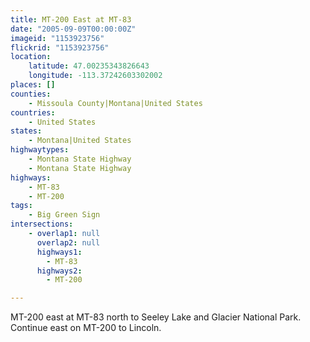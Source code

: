 ```yaml
---
title: MT-200 East at MT-83
date: "2005-09-09T00:00:00Z"
imageid: "1153923756"
flickrid: "1153923756"
location:
    latitude: 47.00235343826643
    longitude: -113.37242603302002
places: []
counties:
    - Missoula County|Montana|United States
countries:
    - United States
states:
    - Montana|United States
highwaytypes:
    - Montana State Highway
    - Montana State Highway
highways:
    - MT-83
    - MT-200
tags:
    - Big Green Sign
intersections:
    - overlap1: null
      overlap2: null
      highways1:
        - MT-83
      highways2:
        - MT-200

---
```

MT-200 east at MT-83 north to Seeley Lake and Glacier National Park.  Continue east on MT-200 to Lincoln.